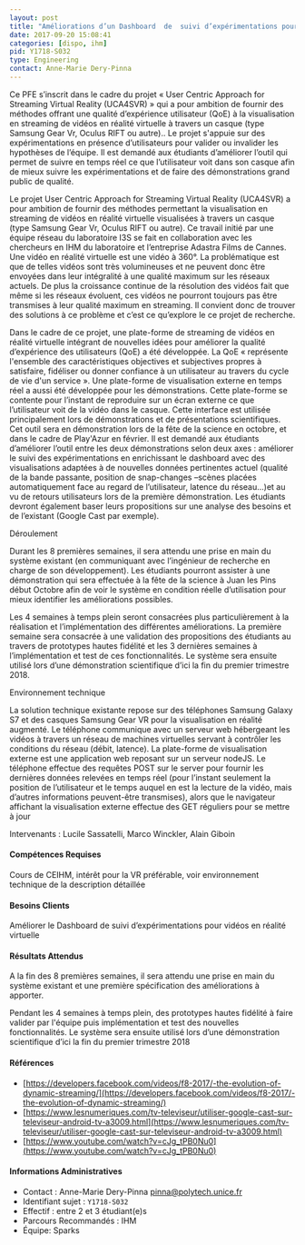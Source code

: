 ```yaml
---
layout: post
title: "Améliorations d’un Dashboard  de  suivi d’expérimentations pour vidéos en réalité virtuelle"
date: 2017-09-20 15:08:41
categories: [dispo, ihm]
pid: Y1718-S032
type: Engineering
contact: Anne-Marie Dery-Pinna
---
```

       
Ce PFE s’inscrit dans le cadre du projet  « User Centric Approach for Streaming Virtual Reality (UCA4SVR) » qui a pour ambition de fournir des méthodes offrant une qualité d’expérience utilisateur (QoE) à la visualisation en streaming de vidéos en réalité virtuelle à travers un casque (type Samsung Gear Vr, Oculus RIFT ou autre).. Le projet s'appuie sur des expérimentations en présence d’utilisateurs pour valider ou invalider les hypothèses de l’équipe.  Il est demandé aux étudiants d’améliorer l’outil  qui permet de suivre en temps réel ce que l’utilisateur voit dans son casque afin de mieux suivre les expérimentations et de faire des démonstrations grand public de qualité.

Le projet User Centric Approach for Streaming Virtual Reality (UCA4SVR) a pour ambition de fournir  des méthodes permettant la visualisation en streaming de vidéos en réalité virtuelle visualisées à travers un casque (type Samsung Gear Vr, Oculus RIFT ou autre). Ce travail initié par une équipe réseau du laboratoire I3S se fait en collaboration avec les chercheurs en IHM du laboratoire et  l’entreprise Adastra Films de Cannes. 
Une vidéo en réalité virtuelle est une vidéo à 360°. La problématique est que de telles vidéos sont très volumineuses et ne peuvent donc être envoyées dans leur intégralité à une qualité maximum sur les réseaux actuels. De plus la croissance continue de la résolution des vidéos fait que même si les réseaux évoluent, ces vidéos ne pourront toujours pas être transmises à leur qualité maximum en streaming. Il convient donc de trouver des solutions à ce problème et c’est ce qu’explore le ce projet de recherche.

Dans le cadre de ce projet, une plate-forme de streaming de vidéos en réalité virtuelle intégrant de nouvelles idées pour améliorer la qualité d’expérience des utilisateurs (QoE) a été développée. La QoE «  représente l'ensemble des caractéristiques objectives et subjectives propres à satisfaire, fidéliser ou donner confiance à un utilisateur au travers du cycle de vie d'un service ». Une plate-forme de visualisation externe en temps réel a aussi été développée pour les démonstrations. Cette plate-forme se contente pour l’instant de reproduire sur un écran externe ce que l’utilisateur voit de la vidéo dans le casque. Cette interface est utilisée principalement lors de démonstrations et de présentations scientifiques. Cet outil sera en démonstration lors de la fête de la science en octobre, et dans le cadre de Play'Azur en février. Il est demandé aux étudiants d’améliorer l’outil entre les deux démonstrations selon deux axes : améliorer le suivi des expérimentations en enrichissant le dashboard avec des visualisations adaptées à de nouvelles données pertinentes actuel (qualité de la bande passante, position de snap-changes –scènes placées automatiquement face au regard de l’utilisateur, latence du réseau…)et au vu de retours utilisateurs lors de la première démonstration. Les étudiants devront également baser leurs propositions sur une analyse des besoins et de l’existant  (Google Cast par exemple).

Déroulement

Durant les 8 premières semaines, il sera attendu une prise en main du  système existant (en communiquant avec l’ingénieur de recherche en charge de son développement).  Les étudiants pourront assister à une démonstration qui sera effectuée à la fête de la science à Juan les Pins début Octobre afin de voir le système en condition réelle d’utilisation pour mieux identifier les  améliorations possibles. 

Les 4 semaines à temps plein seront consacrées plus particulièrement à la réalisation et l’implémentation des différentes améliorations. La première semaine sera consacrée à une validation des propositions des étudiants au travers de prototypes hautes fidélité et les 3 dernières semaines à l’implémentation et test de ces fonctionnalités. Le système sera ensuite utilisé lors d’une démonstration scientifique d’ici la fin du premier trimestre 2018. 


Environnement technique

La solution technique existante repose sur des téléphones Samsung Galaxy S7 et des casques Samsung Gear VR pour la visualisation en réalité augmenté. Le téléphone communique avec un serveur web hébergeant les vidéos à travers un réseau de machines virtuelles servant à contrôler les conditions du réseau (débit, latence). La plate-forme de visualisation externe est une application web reposant sur un serveur nodeJS. Le téléphone effectue des requêtes POST sur le server pour fournir les dernières données relevées en temps réel (pour l’instant seulement la position de l’utilisateur et le temps auquel en est la lecture de la vidéo, mais d’autres informations peuvent-être transmises), alors que le navigateur affichant la visualisation externe effectue des GET réguliers pour se mettre à jour

Intervenants : Lucile Sassatelli, Marco Winckler, Alain Giboin


#### Compétences Requises
Cours de CEIHM,  intérêt pour la VR préférable, voir  environnement technique de la description détaillée



     

#### Besoins Clients
Améliorer le  Dashboard  de  suivi d’expérimentations pour vidéos en réalité virtuelle

#### Résultats Attendus
A la fin des 8 premières semaines, il sera attendu une prise en main du  système existant et une première spécification des  améliorations à apporter. 

Pendant les 4 semaines à temps plein, des prototypes hautes fidélité à faire valider par l'équipe puis  implémentation et test des nouvelles fonctionnalités. Le système sera ensuite utilisé lors d’une démonstration scientifique d’ici la fin du premier trimestre 2018


#### Références

  * [https://developers.facebook.com/videos/f8-2017/-the-evolution-of-dynamic-streaming/](https://developers.facebook.com/videos/f8-2017/-the-evolution-of-dynamic-streaming/)
  * [https://www.lesnumeriques.com/tv-televiseur/utiliser-google-cast-sur-televiseur-android-tv-a3009.html](https://www.lesnumeriques.com/tv-televiseur/utiliser-google-cast-sur-televiseur-android-tv-a3009.html)
  * [https://www.youtube.com/watch?v=cJg_tPB0Nu0](https://www.youtube.com/watch?v=cJg_tPB0Nu0)

#### Informations Administratives
  * Contact : Anne-Marie Dery-Pinna <pinna@polytech.unice.fr>
  * Identifiant sujet : `Y1718-S032`
  * Effectif : entre 2 et 3 étudiant(e)s
  * Parcours Recommandés : IHM
  * Équipe: Sparks

     
